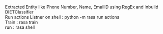 Extracted Entity like Phone Number, Name, EmailID using RegEx and inbuild DIETClassifier
<br>
Run actions Listner on shell : python -m rasa run actions<br>
Train : rasa train<br>
run : rasa shell<br>
